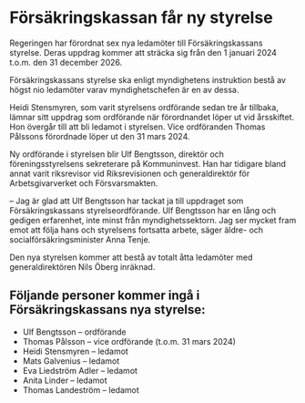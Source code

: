 # Försäkringskassan får ny styrelse

Regeringen har förordnat sex nya ledamöter till Försäkringskassans styrelse. Deras uppdrag kommer att sträcka sig från den 1 januari 2024 t.o.m. den 31 december 2026.

Försäkringskassans styrelse ska enligt myndighetens instruktion bestå av högst nio ledamöter varav myndighetschefen är en av dessa.

Heidi Stensmyren, som varit styrelsens ordförande sedan tre år tillbaka, lämnar sitt uppdrag som ordförande när förordnandet löper ut vid årsskiftet. Hon övergår till att bli ledamot i styrelsen. Vice ordföranden Thomas Pålssons förordnade löper ut den 31 mars 2024.

Ny ordförande i styrelsen blir Ulf Bengtsson, direktör och föreningsstyrelsens sekre­terare på Kommuninvest. Han har tidigare bland annat varit riksrevisor vid Riks­revisionen och generaldirektör för Arbetsgivarverket och Försvarsmakten.

– Jag är glad att Ulf Bengtsson har tackat ja till uppdraget som Försäkringskassans styrelseordförande. Ulf Bengtsson har en lång och gedigen erfarenhet, inte minst från myndighetssektorn. Jag ser mycket fram emot att följa hans och styrelsens fortsatta arbete, säger äldre- och socialförsäkringsminister Anna Tenje.

Den nya styrelsen kommer att bestå av totalt åtta ledamöter med generaldirektören Nils Öberg inräknad.

## Följande personer kommer ingå i Försäkringskassans nya styrelse:

* Ulf Bengtsson – ordförande
* Thomas Pålsson – vice ordförande (t.o.m. 31 mars 2024)
* Heidi Stensmyren – ledamot
* Mats Galvenius – ledamot
* Eva Liedström Adler – ledamot
* Anita Linder – ledamot
* Thomas Landeström – ledamot
